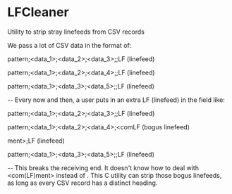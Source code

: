 # LFCleaner
Utility to strip stray linefeeds from CSV records

We pass a lot of CSV data in the format of:

pattern;<data_1>;<data_2>;<data_3>;<comment>;LF (linefeed)

pattern;<data_1>;<data_2>;<data_4>;<comment>;LF (linefeed)

pattern;<data_1>;<data_3>;<data_5>;<comment>;LF (linefeed)


--
Every now and then, a user puts in an extra LF (linefeed) in the <comment> field like:
  
pattern;<data_1>;<data_2>;<data_3>;<comment>;LF (linefeed)

pattern;<data_1>;<data_2>;<data_4>;<comLF (bogus linefeed)

ment>;LF (linefeed)

pattern;<data_1>;<data_3>;<data_5>;<comment>;LF (linefeed)
  
  
--
This breaks the receiving end. It doesn't know how to deal with <com(LF)ment> instead of <comment>.
This C utility can strip those bogus linefeeds, as long as every CSV record has a distinct heading.

